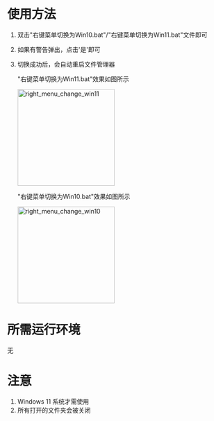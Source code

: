 # 使用方法
1. 双击"右键菜单切换为Win10.bat"/"右键菜单切换为Win11.bat"文件即可
2. 如果有警告弹出，点击'是'即可
3. 切换成功后，会自动重启文件管理器

    "右键菜单切换为Win11.bat"效果如图所示

    <img width="223" alt="right_menu_change_win11" src="https://github.com/savet-save/windows_bats/assets/65898046/477b6c0f-16bf-4b32-8a84-cd8e777996a3">

    "右键菜单切换为Win10.bat"效果如图所示

    <img width="223" alt="right_menu_change_win10" src="https://github.com/savet-save/windows_bats/assets/65898046/47f34864-dd91-4af3-af6c-ef319db71f69">

# 所需运行环境
无

# 注意
1. Windows 11 系统才需使用
2. 所有打开的文件夹会被关闭
